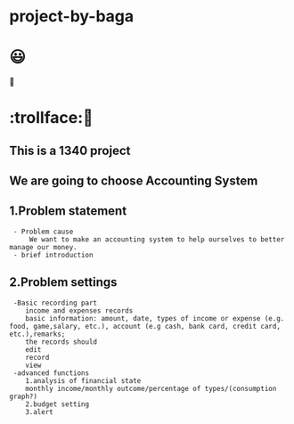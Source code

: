 # project-by-baga
# :smiley:
:hammer:
# :trollface::horse:
## This is a 1340 project
## We are going to choose Accounting System
## 1.Problem statement
     - Problem cause
         We want to make an accounting system to help ourselves to better manage our money.
     - brief introduction
         
## 2.Problem settings
     -Basic recording part
        income and expenses records
        basic information: amount, date, types of income or expense (e.g. food, game,salary, etc.), account (e.g cash, bank card, credit card, etc.),remarks; 
        the records should
        edit
        record
        view
     -advanced functions
        1.analysis of financial state
        monthly income/monthly outcome/percentage of types/(consumption graph?)
        2.budget setting
        3.alert
